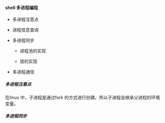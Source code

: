#### shell 多进程编程

- 多进程注意点

- 进程信息查询

- 多进程同步
  
  - 进程池的实现
  
  - 锁的实现

- 多进程通信

##### 多进程注意点

在linux 中，子进程是通过fork 的方式进行创建。所以子进程会继承父进程的环境变量。





##### 多进程同步
